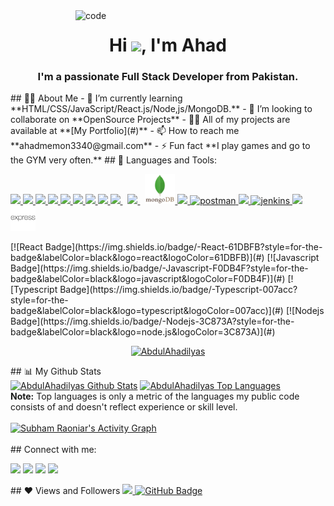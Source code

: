 <img align="right" alt="code" width="400" src="https://media.giphy.com/media/PI3QGKFN6XZUCMMqJm/giphy.gif" alt="">
<h1 align="center">Hi <img src="https://raw.githubusercontent.com/MartinHeinz/MartinHeinz/master/wave.gif" width="30px">, I'm Ahad</h1> <h3 align="center">I'm a passionate Full Stack Developer from Pakistan.</h3> ## 🙋‍♂️ About Me
- 🌱 I’m currently learning **HTML/CSS/JavaScript/React.js/Node,js/MongoDB.** 
- 👯 I’m looking to collaborate on **OpenSource Projects**
- 👨‍💻 All of my projects are available at **[My Portfolio](#)** 
- 📫 How to reach me **ahadmemon3340@gmail.com** 
- ⚡ Fun fact **I play games and go to the GYM very often.** ## 🚀 Languages and Tools: <p align="left"> <a href="https://www.java.com" target="_blank"> <img src="https://img.icons8.com/color/48/000000/java-coffee-cup-logo.png"/> </a> <a href="https://reactjs.org/" target="_blank"> <img src="https://img.icons8.com/color/48/000000/react-native.png"/> </a> <a href="https://spring.io/projects/spring-boot" target="_blank"> <img src="https://img.icons8.com/color/48/000000/spring-logo.png"/> </a> <a href="https://developer.mozilla.org/en-US/docs/Web/JavaScript" target="_blank"> <img src="https://img.icons8.com/color/48/000000/javascript.png"/> </a> <a href="https://www.w3.org/html/" target="_blank"> <img src="https://img.icons8.com/color/48/000000/html-5.png"/> </a> <a href="https://www.w3schools.com/css/" target="_blank"> <img src="https://img.icons8.com/color/48/000000/css3.png"/> </a> <a href="https://getbootstrap.com" target="_blank"> <img src="https://img.icons8.com/color/48/000000/bootstrap.png"/> </a> <a href="https://www.python.org" target="_blank"> <img src="https://img.icons8.com/color/48/000000/python.png"/> </a> <a style="padding-right:8px;" href="https://nodejs.org" target="_blank"> <img src="https://img.icons8.com/color/48/000000/nodejs.png"/> </a> <a style="padding-right:8px;" href="https://www.mysql.com/" target="_blank"> <img src="https://img.icons8.com/fluent/50/000000/mysql-logo.png"/> </a> <a href="https://www.mongodb.com/" target="_blank"> <img src="https://raw.githubusercontent.com/devicons/devicon/master/icons/mongodb/mongodb-original-wordmark.svg" alt="mongodb" width="48" height="48"/> </a> <a href="https://firebase.google.com/" target="_blank"> <img src="https://img.icons8.com/color/48/000000/firebase.png"/> </a> <a href="https://postman.com" target="_blank"> <img src="https://www.vectorlogo.zone/logos/getpostman/getpostman-icon.svg" alt="postman" width="45" height="45"/> </a> <a href="https://git-scm.com/" target="_blank"> <img src="https://img.icons8.com/color/48/000000/git.png"/> </a> <a href="https://www.jenkins.io" target="_blank"> <img src="https://www.vectorlogo.zone/logos/jenkins/jenkins-icon.svg" alt="jenkins" width="48" height="48"/> </a> <a href="https://redux.js.org" target="_blank"> <img src="https://img.icons8.com/color/48/000000/redux.png"/> </a> <a href="https://expressjs.com" target="_blank"> <img src="https://raw.githubusercontent.com/devicons/devicon/master/icons/express/express-original-wordmark.svg" alt="express" width="40" height="40"/> </a> </p> [![React Badge](https://img.shields.io/badge/-React-61DBFB?style=for-the-badge&labelColor=black&logo=react&logoColor=61DBFB)](#)  [![Javascript Badge](https://img.shields.io/badge/-Javascript-F0DB4F?style=for-the-badge&labelColor=black&logo=javascript&logoColor=F0DB4F)](#) [![Typescript Badge](https://img.shields.io/badge/-Typescript-007acc?style=for-the-badge&labelColor=black&logo=typescript&logoColor=007acc)](#) [![Nodejs Badge](https://img.shields.io/badge/-Nodejs-3C873A?style=for-the-badge&labelColor=black&logo=node.js&logoColor=3C873A)](#) <br/> <p align="center"> <a href="https://github.com/AbdulAhadilyas/github-readme-streak-stats"> <img title="🔥 Get streak stats for your profile at git.io/streak-stats" alt="AbdulAhadilyas" src="https://github-readme-streak-stats.herokuapp.com/?user=AbdulAhadilyas&theme=black-ice&hide_border=true&stroke=0000&background=060A0CD0"/> </a> </p> ## 📊 My Github Stats <br/> <a href="https://github.com/AbdulAhadilyas/github-readme-stats"><img alt="AbdulAhadilyas Github Stats" src="https://github-readme-stats.vercel.app/api?username=AbdulAhadilyas&show_icons=true&count_private=true&theme=react&hide_border=true&bg_color=0D1117" /></a> <a href="https://github.com/AbdulAhadilyas/github-readme-stats"><img alt="AbdulAhadilyas Top Languages" src="https://github-readme-stats.vercel.app/api/top-langs/?username=AbdulAhadilyas&langs_count=8&count_private=true&layout=compact&theme=react&hide_border=true&bg_color=0D1117" /></a> <br/> <b>Note:</b> Top languages is only a metric of the languages my public code consists of and doesn't reflect experience or skill level. <br/> <br/> <a href="https://github.com/AbdulAhadilyas/github-readme-activity-graph"><img alt="Subham Raoniar's Activity Graph" src="https://activity-graph.herokuapp.com/graph?username=AbdulAhadilyas&bg_color=0D1117&color=5BCDEC&line=5BCDEC&point=FFFFFF&hide_border=true" /></a> <br/> <br/> ## Connect with me: <p align="left"> <a href = "#"><img src="https://img.icons8.com/fluent/48/000000/linkedin.png"/></a> <a href = "#"><img src="https://img.icons8.com/fluent/48/000000/twitter.png"/></a> <a href = "#"><img src="https://img.icons8.com/fluent/48/000000/instagram-new.png"/></a> <a href = "#"><img src="https://img.icons8.com/color/48/000000/youtube-play.png"/></a> </p> ## ❤ Views and Followers <a href="https://github.com/Meghna-DAS/github-profile-views-counter"> <img src="https://komarev.com/ghpvc/?username=AbdulAhadilyas"> </a> <a href="https://github.com/AbdulAhadilyas?tab=followers"><img src="https://img.shields.io/github/followers/AbdulAhadilyas?label=Followers&style=social" alt="GitHub Badge"></a>
